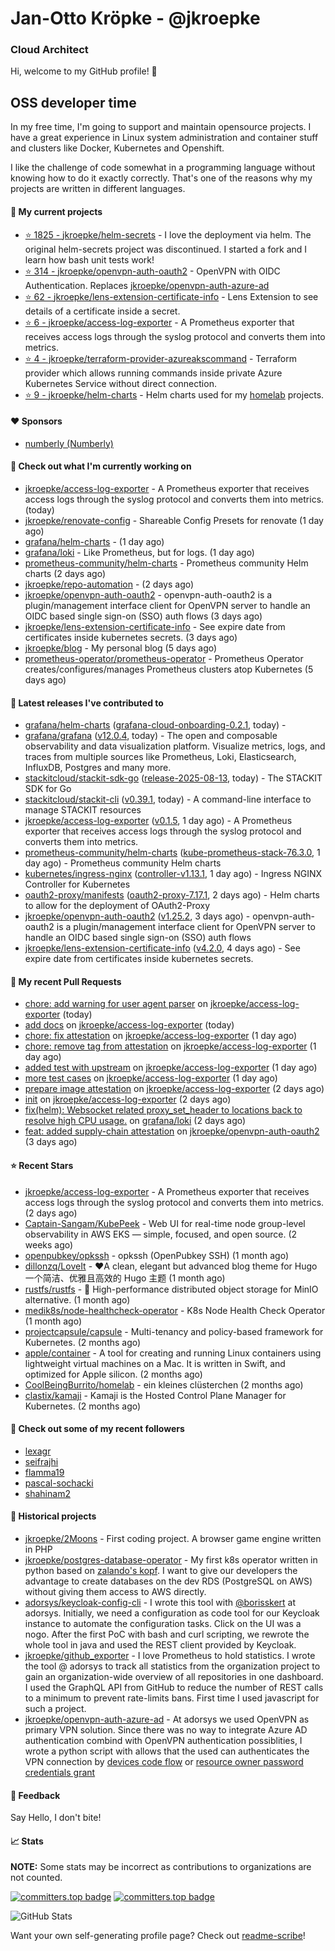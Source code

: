 # Jan-Otto Kröpke - @jkroepke
### Cloud Architect 

Hi, welcome to my GitHub profile! 👋

## OSS developer time
In my free time, I'm going to support and maintain opensource projects. I have a great experience in Linux system administration and container stuff and clusters like Docker, Kubernetes and Openshift.

I like the challenge of code somewhat in a programming language without knowing how to do it exactly correctly. That's one of the reasons why my projects are written in different languages.

#### 🌱 My current projects
- [⭐️ 1825 - jkroepke/helm-secrets](https://github.com/jkroepke/helm-secrets) - I love the deployment via helm. The original helm-secrets project was discontinued. I started a fork and I learn how bash unit tests work!
- [⭐️ 314 - jkroepke/openvpn-auth-oauth2](https://github.com/jkroepke/openvpn-auth-oauth2) - OpenVPN with OIDC Authentication. Replaces  [jkroepke/openvpn-auth-azure-ad](https://github.com/jkroepke/openvpn-auth-azure-ad) 
- [⭐️ 62 - jkroepke/lens-extension-certificate-info](https://github.com/jkroepke/lens-extension-certificate-info) - Lens Extension to see details of a certificate inside a secret.
- [⭐️ 6 - jkroepke/access-log-exporter](https://github.com/jkroepke/access-log-exporter) - A Prometheus exporter that receives access logs through the syslog protocol and converts them into metrics.
- [⭐️ 4 - jkroepke/terraform-provider-azureakscommand](https://github.com/jkroepke/terraform-provider-azureakscommand) - Terraform provider which allows running commands inside private Azure Kubernetes Service without direct connection.
- [⭐️ 9 - jkroepke/helm-charts](https://github.com/jkroepke/helm-charts) - Helm charts used for my [homelab](https://github.com/jkroepke/homelab) projects.

#### ❤️ Sponsors

- [numberly (Numberly)](https://github.com/numberly)


#### 👷 Check out what I'm currently working on

- [jkroepke/access-log-exporter](https://github.com/jkroepke/access-log-exporter) - A Prometheus exporter that receives access logs through the syslog protocol and converts them into metrics. (today)
- [jkroepke/renovate-config](https://github.com/jkroepke/renovate-config) - Shareable Config Presets for renovate (1 day ago)
- [grafana/helm-charts](https://github.com/grafana/helm-charts) -  (1 day ago)
- [grafana/loki](https://github.com/grafana/loki) - Like Prometheus, but for logs. (1 day ago)
- [prometheus-community/helm-charts](https://github.com/prometheus-community/helm-charts) - Prometheus community Helm charts (2 days ago)
- [jkroepke/repo-automation](https://github.com/jkroepke/repo-automation) -  (2 days ago)
- [jkroepke/openvpn-auth-oauth2](https://github.com/jkroepke/openvpn-auth-oauth2) - openvpn-auth-oauth2 is a plugin/management interface client for OpenVPN server to handle an OIDC based single sign-on (SSO) auth flows (3 days ago)
- [jkroepke/lens-extension-certificate-info](https://github.com/jkroepke/lens-extension-certificate-info) - See expire date from certificates inside kubernetes secrets. (3 days ago)
- [jkroepke/blog](https://github.com/jkroepke/blog) - My personal blog (5 days ago)
- [prometheus-operator/prometheus-operator](https://github.com/prometheus-operator/prometheus-operator) - Prometheus Operator creates/configures/manages Prometheus clusters atop Kubernetes (5 days ago)

#### 🔭 Latest releases I've contributed to

- [grafana/helm-charts](https://github.com/grafana/helm-charts) ([grafana-cloud-onboarding-0.2.1](https://github.com/grafana/helm-charts/releases/tag/grafana-cloud-onboarding-0.2.1), today) - 
- [grafana/grafana](https://github.com/grafana/grafana) ([v12.0.4](https://github.com/grafana/grafana/releases/tag/v12.0.4), today) - The open and composable observability and data visualization platform. Visualize metrics, logs, and traces from multiple sources like Prometheus, Loki, Elasticsearch, InfluxDB, Postgres and many more. 
- [stackitcloud/stackit-sdk-go](https://github.com/stackitcloud/stackit-sdk-go) ([release-2025-08-13](https://github.com/stackitcloud/stackit-sdk-go/releases/tag/release-2025-08-13), today) - The STACKIT SDK for Go
- [stackitcloud/stackit-cli](https://github.com/stackitcloud/stackit-cli) ([v0.39.1](https://github.com/stackitcloud/stackit-cli/releases/tag/v0.39.1), today) - A command-line interface to manage STACKIT resources
- [jkroepke/access-log-exporter](https://github.com/jkroepke/access-log-exporter) ([v0.1.5](https://github.com/jkroepke/access-log-exporter/releases/tag/v0.1.5), 1 day ago) - A Prometheus exporter that receives access logs through the syslog protocol and converts them into metrics.
- [prometheus-community/helm-charts](https://github.com/prometheus-community/helm-charts) ([kube-prometheus-stack-76.3.0](https://github.com/prometheus-community/helm-charts/releases/tag/kube-prometheus-stack-76.3.0), 1 day ago) - Prometheus community Helm charts
- [kubernetes/ingress-nginx](https://github.com/kubernetes/ingress-nginx) ([controller-v1.13.1](https://github.com/kubernetes/ingress-nginx/releases/tag/controller-v1.13.1), 1 day ago) - Ingress NGINX Controller for Kubernetes
- [oauth2-proxy/manifests](https://github.com/oauth2-proxy/manifests) ([oauth2-proxy-7.17.1](https://github.com/oauth2-proxy/manifests/releases/tag/oauth2-proxy-7.17.1), 2 days ago) - Helm charts to allow for the deployment of OAuth2-Proxy
- [jkroepke/openvpn-auth-oauth2](https://github.com/jkroepke/openvpn-auth-oauth2) ([v1.25.2](https://github.com/jkroepke/openvpn-auth-oauth2/releases/tag/v1.25.2), 3 days ago) - openvpn-auth-oauth2 is a plugin/management interface client for OpenVPN server to handle an OIDC based single sign-on (SSO) auth flows
- [jkroepke/lens-extension-certificate-info](https://github.com/jkroepke/lens-extension-certificate-info) ([v4.2.0](https://github.com/jkroepke/lens-extension-certificate-info/releases/tag/v4.2.0), 4 days ago) - See expire date from certificates inside kubernetes secrets.

#### 🔨 My recent Pull Requests

- [chore: add warning for user agent parser](https://github.com/jkroepke/access-log-exporter/pull/13) on [jkroepke/access-log-exporter](https://github.com/jkroepke/access-log-exporter) (today)
- [add docs](https://github.com/jkroepke/access-log-exporter/pull/12) on [jkroepke/access-log-exporter](https://github.com/jkroepke/access-log-exporter) (today)
- [chore: fix attestation](https://github.com/jkroepke/access-log-exporter/pull/11) on [jkroepke/access-log-exporter](https://github.com/jkroepke/access-log-exporter) (1 day ago)
- [chore: remove tag from attestation](https://github.com/jkroepke/access-log-exporter/pull/10) on [jkroepke/access-log-exporter](https://github.com/jkroepke/access-log-exporter) (1 day ago)
- [added test with upstream](https://github.com/jkroepke/access-log-exporter/pull/9) on [jkroepke/access-log-exporter](https://github.com/jkroepke/access-log-exporter) (1 day ago)
- [more test cases](https://github.com/jkroepke/access-log-exporter/pull/7) on [jkroepke/access-log-exporter](https://github.com/jkroepke/access-log-exporter) (1 day ago)
- [prepare image attestation](https://github.com/jkroepke/access-log-exporter/pull/3) on [jkroepke/access-log-exporter](https://github.com/jkroepke/access-log-exporter) (2 days ago)
- [init](https://github.com/jkroepke/access-log-exporter/pull/1) on [jkroepke/access-log-exporter](https://github.com/jkroepke/access-log-exporter) (2 days ago)
- [fix(helm): Websocket related proxy_set_header to locations back to resolve high CPU usage.](https://github.com/grafana/loki/pull/18800) on [grafana/loki](https://github.com/grafana/loki) (2 days ago)
- [feat: added supply-chain attestation](https://github.com/jkroepke/openvpn-auth-oauth2/pull/581) on [jkroepke/openvpn-auth-oauth2](https://github.com/jkroepke/openvpn-auth-oauth2) (3 days ago)

#### ⭐ Recent Stars

- [jkroepke/access-log-exporter](https://github.com/jkroepke/access-log-exporter) - A Prometheus exporter that receives access logs through the syslog protocol and converts them into metrics. (2 days ago)
- [Captain-Sangam/KubePeek](https://github.com/Captain-Sangam/KubePeek) - Web UI for real-time node group-level observability in AWS EKS — simple, focused, and open source. (2 weeks ago)
- [openpubkey/opkssh](https://github.com/openpubkey/opkssh) - opkssh (OpenPubkey SSH) (1 month ago)
- [dillonzq/LoveIt](https://github.com/dillonzq/LoveIt) - ❤️A clean, elegant but advanced blog theme for Hugo 一个简洁、优雅且高效的 Hugo 主题 (1 month ago)
- [rustfs/rustfs](https://github.com/rustfs/rustfs) - 🚀 High-performance distributed object storage for MinIO  alternative. (1 month ago)
- [medik8s/node-healthcheck-operator](https://github.com/medik8s/node-healthcheck-operator) - K8s Node Health Check Operator (1 month ago)
- [projectcapsule/capsule](https://github.com/projectcapsule/capsule) - Multi-tenancy and policy-based framework for Kubernetes. (2 months ago)
- [apple/container](https://github.com/apple/container) - A tool for creating and running Linux containers using lightweight virtual machines on a Mac. It is written in Swift, and optimized for Apple silicon.  (2 months ago)
- [CoolBeingBurrito/homelab](https://github.com/CoolBeingBurrito/homelab) - ein kleines clüsterchen (2 months ago)
- [clastix/kamaji](https://github.com/clastix/kamaji) - Kamaji is the Hosted Control Plane Manager for Kubernetes. (2 months ago)

#### 👯 Check out some of my recent followers

- [lexagr](https://github.com/lexagr)
- [seifrajhi](https://github.com/seifrajhi)
- [flamma19](https://github.com/flamma19)
- [pascal-sochacki](https://github.com/pascal-sochacki)
- [shahinam2](https://github.com/shahinam2)

#### 📜 Historical projects
- [jkroepke/2Moons](https://github.com/jkroepke/2Moons) - First coding project. A browser game engine written in PHP
- [jkroepke/postgres-database-operator](https://github.com/jkroepke/postgres-database-operator) - My first k8s operator written in python based on [zalando's kopf](https://github.com/zalando-incubator/kopf). I want to give our developers the advantage to create databases on the dev RDS (PostgreSQL on AWS) without giving them access to AWS directly.
- [adorsys/keycloak-config-cli](https://github.com/adorsys/keycloak-config-cli) - I wrote this tool with [@borisskert](https://github.com/borisskert) at adorsys. Initially, we need a configuration as code tool for our Keycloak instance to automate the configuration tasks. Click on the UI was a nogo. After the first PoC with bash and curl scripting, we rewrote the whole tool in java and used the REST client provided by Keycloak.
- [jkroepke/github_exporter](https://github.com/jkroepke/github_exporter) - I love Prometheus to hold statistics. I wrote the tool @ adorsys to track all statistics from the organization project to gain an organization-wide overview of all repositories in one dashboard. I used the GraphQL API from GitHub to reduce the number of REST calls to a minimum to prevent rate-limits bans. First time I used javascript for such a project.
- [jkroepke/openvpn-auth-azure-ad](https://github.com/jkroepke/openvpn-auth-azure-ad) - At adorsys we used OpenVPN as primary VPN solution. Since there was no way to integrate Azure AD authentication combind with OpenVPN authentication possiblities, I wrote a python script with allows that the used can authenticates the VPN connection by [devices code flow](https://docs.microsoft.com/en-us/azure/active-directory/develop/v2-oauth2-device-code) or [resource owner password credentials grant](https://docs.microsoft.com/en-us/azure/active-directory/develop/v2-oauth-ropc)

#### 💬 Feedback

Say Hello, I don't bite!

#### 📈 Stats

**NOTE:** Some stats may be incorrect as contributions to organizations
are not counted.

[![committers.top badge](https://user-badge.committers.top/germany/jkroepke.svg)](https://user-badge.committers.top/germany/jkroepke)
[![committers.top badge](https://user-badge.committers.top/germany_public/jkroepke.svg)](https://user-badge.committers.top/germany_public/jkroepke)

![GitHub Stats](https://github-readme-stats.vercel.app/api?username=jkroepke&count_private=false&theme=tokyonight&show_icons=true)

Want your own self-generating profile page? Check out [readme-scribe](https://github.com/muesli/readme-scribe)!
